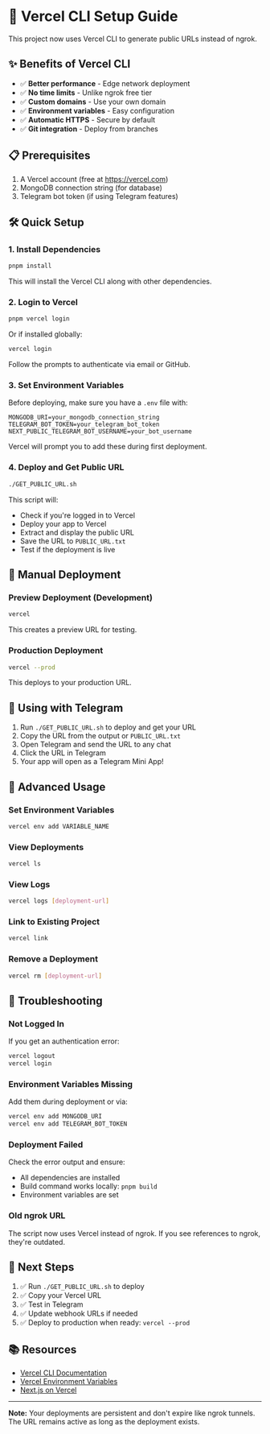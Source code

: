 # 🚀 Vercel CLI Setup Guide

This project now uses Vercel CLI to generate public URLs instead of ngrok.

## ✨ Benefits of Vercel CLI

- ✅ **Better performance** - Edge network deployment
- ✅ **No time limits** - Unlike ngrok free tier
- ✅ **Custom domains** - Use your own domain
- ✅ **Environment variables** - Easy configuration
- ✅ **Automatic HTTPS** - Secure by default
- ✅ **Git integration** - Deploy from branches

## 📋 Prerequisites

1. A Vercel account (free at https://vercel.com)
2. MongoDB connection string (for database)
3. Telegram bot token (if using Telegram features)

## 🛠️ Quick Setup

### 1. Install Dependencies

```bash
pnpm install
```

This will install the Vercel CLI along with other dependencies.

### 2. Login to Vercel

```bash
pnpm vercel login
```

Or if installed globally:

```bash
vercel login
```

Follow the prompts to authenticate via email or GitHub.

### 3. Set Environment Variables

Before deploying, make sure you have a `.env` file with:

```env
MONGODB_URI=your_mongodb_connection_string
TELEGRAM_BOT_TOKEN=your_telegram_bot_token
NEXT_PUBLIC_TELEGRAM_BOT_USERNAME=your_bot_username
```

Vercel will prompt you to add these during first deployment.

### 4. Deploy and Get Public URL

```bash
./GET_PUBLIC_URL.sh
```

This script will:
- Check if you're logged in to Vercel
- Deploy your app to Vercel
- Extract and display the public URL
- Save the URL to `PUBLIC_URL.txt`
- Test if the deployment is live

## 🔄 Manual Deployment

### Preview Deployment (Development)

```bash
vercel
```

This creates a preview URL for testing.

### Production Deployment

```bash
vercel --prod
```

This deploys to your production URL.

## 📱 Using with Telegram

1. Run `./GET_PUBLIC_URL.sh` to deploy and get your URL
2. Copy the URL from the output or `PUBLIC_URL.txt`
3. Open Telegram and send the URL to any chat
4. Click the URL in Telegram
5. Your app will open as a Telegram Mini App!

## 🔧 Advanced Usage

### Set Environment Variables

```bash
vercel env add VARIABLE_NAME
```

### View Deployments

```bash
vercel ls
```

### View Logs

```bash
vercel logs [deployment-url]
```

### Link to Existing Project

```bash
vercel link
```

### Remove a Deployment

```bash
vercel rm [deployment-url]
```

## 🐛 Troubleshooting

### Not Logged In

If you get an authentication error:

```bash
vercel logout
vercel login
```

### Environment Variables Missing

Add them during deployment or via:

```bash
vercel env add MONGODB_URI
vercel env add TELEGRAM_BOT_TOKEN
```

### Deployment Failed

Check the error output and ensure:
- All dependencies are installed
- Build command works locally: `pnpm build`
- Environment variables are set

### Old ngrok URL

The script now uses Vercel instead of ngrok. If you see references to ngrok, they're outdated.

## 🎯 Next Steps

1. ✅ Run `./GET_PUBLIC_URL.sh` to deploy
2. ✅ Copy your Vercel URL
3. ✅ Test in Telegram
4. ✅ Update webhook URLs if needed
5. ✅ Deploy to production when ready: `vercel --prod`

## 📚 Resources

- [Vercel CLI Documentation](https://vercel.com/docs/cli)
- [Vercel Environment Variables](https://vercel.com/docs/environment-variables)
- [Next.js on Vercel](https://vercel.com/docs/frameworks/nextjs)

---

**Note:** Your deployments are persistent and don't expire like ngrok tunnels. The URL remains active as long as the deployment exists.
